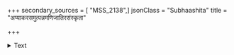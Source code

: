 +++
secondary_sources = [ "MSS_2138",]
jsonClass = "Subhaashita"
title = "अप्याकरसमुत्पन्नमणिजातिरसंस्कृता"

+++

<details><summary>Text</summary>

अप्याकरसमुत्पन्नमणिजातिरसंस्कृता।  
जातरूपेण कल्याणि न हि संयोगमर्हति॥
</details>
